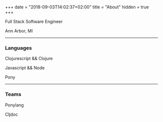 +++
date = "2018-09-03T14:02:37+02:00"
title = "About"
hidden = true
+++

Full Stack Software Engineer

Ann Arbor, MI

---

### Languages

Clojurescript && Clojure

Javascript && Node

Pony

---

### Teams

Ponylang

Cljdoc
